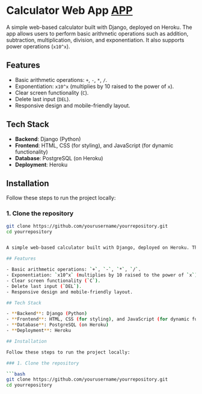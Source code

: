 # Calculator Web App [APP](https://calculator-demo-35a6b599d4cd.herokuapp.com/)

A simple web-based calculator built with Django, deployed on Heroku. The app allows users to perform basic arithmetic operations such as addition, subtraction, multiplication, division, and exponentiation. It also supports power operations (`x10^x`).

## Features

- Basic arithmetic operations: `+`, `-`, `*`, `/`.
- Exponentiation: `x10^x` (multiplies by 10 raised to the power of `x`).
- Clear screen functionality (`C`).
- Delete last input (`DEL`).
- Responsive design and mobile-friendly layout.

## Tech Stack

- **Backend**: Django (Python)
- **Frontend**: HTML, CSS (for styling), and JavaScript (for dynamic functionality)
- **Database**: PostgreSQL (on Heroku)
- **Deployment**: Heroku

## Installation

Follow these steps to run the project locally:

### 1. Clone the repository

```bash
git clone https://github.com/yourusername/yourrepository.git
cd yourrepository


A simple web-based calculator built with Django, deployed on Heroku. The app allows users to perform basic arithmetic operations such as addition, subtraction, multiplication, division, and exponentiation. It also supports power operations (`x10^x`).

## Features

- Basic arithmetic operations: `+`, `-`, `*`, `/`.
- Exponentiation: `x10^x` (multiplies by 10 raised to the power of `x`).
- Clear screen functionality (`C`).
- Delete last input (`DEL`).
- Responsive design and mobile-friendly layout.

## Tech Stack

- **Backend**: Django (Python)
- **Frontend**: HTML, CSS (for styling), and JavaScript (for dynamic functionality)
- **Database**: PostgreSQL (on Heroku)
- **Deployment**: Heroku

## Installation

Follow these steps to run the project locally:

### 1. Clone the repository

```bash
git clone https://github.com/yourusername/yourrepository.git
cd yourrepository
